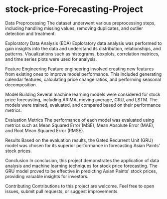 # stock-price-Forecasting-Project
Data Preprocessing
The dataset underwent various preprocessing steps, including handling missing values, removing duplicates, and outlier detection and treatment.

Exploratory Data Analysis (EDA)
Exploratory data analysis was performed to gain insights into the data and understand its distribution, relationships, and patterns. Visualizations such as histograms, boxplots, correlation matrices, and time series plots were used for analysis.

Feature Engineering
Feature engineering involved creating new features from existing ones to improve model performance. This included generating calendar features, calculating price change ratios, and performing seasonal decomposition.

Model Building
Several machine learning models were considered for stock price forecasting, including ARIMA, moving average, GRU, and LSTM. The models were trained, evaluated, and compared based on their performance metrics.

Evaluation Metrics
The performance of each model was evaluated using metrics such as Mean Squared Error (MSE), Mean Absolute Error (MAE), and Root Mean Squared Error (RMSE).

Results
Based on the evaluation results, the Gated Recurrent Unit (GRU) model was chosen for its superior performance in forecasting Asian Paints' stock prices.

Conclusion
In conclusion, this project demonstrates the application of data analysis and machine learning techniques for stock price forecasting. The GRU model proved to be effective in predicting Asian Paints' stock prices, providing valuable insights for investors.

Contributing
Contributions to this project are welcome. Feel free to open issues, submit pull requests, or suggest improvements.
